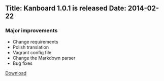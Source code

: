 Title: Kanboard 1.0.1 is released
Date: 2014-02-22
---

### Major improvements

- Change requirements
- Polish translation
- Vagrant config file
- Change the Markdown parser
- Bug fixes

[Download](https://kanboard.net/kanboard-1.0.1.zip)
